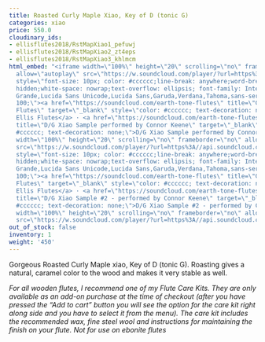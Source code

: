 ```yaml
---
title: Roasted Curly Maple Xiao, Key of D (tonic G)
categories: xiao
price: 550.0
cloudinary_ids:
- ellisflutes2018/RstMapXiao1_pefuwj
- ellisflutes2018/RstMapXiao2_zt4eps
- ellisflutes2018/RstMapXiao3_khlmcm
html_embed: "<iframe width=\"100%\" height=\"20\" scrolling=\"no\" frameborder=\"no\"
  allow=\"autoplay\" src=\"https://w.soundcloud.com/player/?url=https%3A//api.soundcloud.com/tracks/892330360&color=%23ff5500&inverse=false&auto_play=false&show_user=true\"></iframe><div
  style=\"font-size: 10px; color: #cccccc;line-break: anywhere;word-break: normal;overflow:
  hidden;white-space: nowrap;text-overflow: ellipsis; font-family: Interstate,Lucida
  Grande,Lucida Sans Unicode,Lucida Sans,Garuda,Verdana,Tahoma,sans-serif;font-weight:
  100;\"><a href=\"https://soundcloud.com/earth-tone-flutes\" title=\"Geoffrey Ellis
  Flutes\" target=\"_blank\" style=\"color: #cccccc; text-decoration: none;\">Geoffrey
  Ellis Flutes</a> · <a href=\"https://soundcloud.com/earth-tone-flutes/dg-xiao-sample-performed-by-connor-keene\"
  title=\"D/G Xiao Sample performed by Connor Keene\" target=\"_blank\" style=\"color:
  #cccccc; text-decoration: none;\">D/G Xiao Sample performed by Connor Keene</a></div>\r\n\r\n<iframe
  width=\"100%\" height=\"20\" scrolling=\"no\" frameborder=\"no\" allow=\"autoplay\"
  src=\"https://w.soundcloud.com/player/?url=https%3A//api.soundcloud.com/tracks/909487765&color=%23ff5500&inverse=false&auto_play=false&show_user=true\"></iframe><div
  style=\"font-size: 10px; color: #cccccc;line-break: anywhere;word-break: normal;overflow:
  hidden;white-space: nowrap;text-overflow: ellipsis; font-family: Interstate,Lucida
  Grande,Lucida Sans Unicode,Lucida Sans,Garuda,Verdana,Tahoma,sans-serif;font-weight:
  100;\"><a href=\"https://soundcloud.com/earth-tone-flutes\" title=\"Geoffrey Ellis
  Flutes\" target=\"_blank\" style=\"color: #cccccc; text-decoration: none;\">Geoffrey
  Ellis Flutes</a> · <a href=\"https://soundcloud.com/earth-tone-flutes/dg-xiao-sample-2-performed-by-connor-keene\"
  title=\"D/G Xiao Sample #2 - performed by Connor Keene\" target=\"_blank\" style=\"color:
  #cccccc; text-decoration: none;\">D/G Xiao Sample #2 - performed by Connor Keene</a></div>\r\n\r\n<iframe
  width=\"100%\" height=\"20\" scrolling=\"no\" frameborder=\"no\" allow=\"autoplay\"
  src=\"https://w.soundcloud.com/player/?url=https%3A//api.soundcloud.com/tracks/232506958&color=%23ff5500&inverse=false&auto_play=false&show_user=true\"></iframe>"
out_of_stock: false
inventory: 1
weight: '450'
---
```


Gorgeous Roasted Curly Maple xiao, Key of D (tonic G).  Roasting gives a natural, caramel color to the wood and makes it very stable as well.

*For all wooden flutes, I recommend one of my Flute Care Kits.  They are only available as an add-on purchase at the time of checkout (after you have pressed the “Add to cart” button you will see the option for the care kit right along side and you have to select it from the menu). The care kit includes the recommended wax, fine steel wool and instructions for maintaining the finish on your flute.  Not for use on ebonite flutes*

